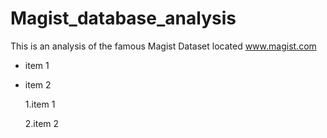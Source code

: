 # Magist_database_analysis

This is an analysis of the famous Magist Dataset located www.magist.com
- item 1
- item 2

  1.item 1
  
  2.item 2
